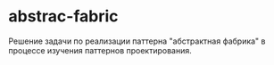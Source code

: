 # abstrac-fabric
Решение задачи по реализации паттерна "абстрактная фабрика" в процессе изучения паттернов проектирования.
